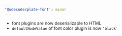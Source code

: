 ```yaml
---
'@udecode/plate-font': minor
---
```


- font plugins are now deserializable to HTML
- `defaultNodeValue` of font color plugin is now `'black'`